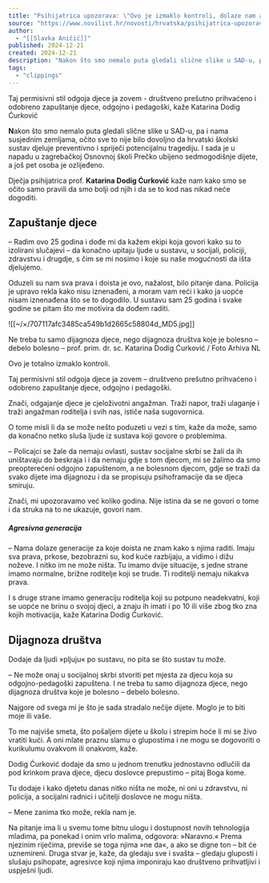 ```yaml
---
title: "Psihijatrica upozorava: \"Ovo je izmaklo kontroli, dolaze nam agresivne generacije kojima nitko ništa ne može\" - Novi list"
source: "https://www.novilist.hr/novosti/hrvatska/psihijatrica-upozorava-ovo-je-izmaklo-kontroli-dolaze-nam-agresivne-generacije-kojima-nitko-nista-ne-moze/"
author:
  - "[[Slavka Aničić]]"
published: 2024-12-21
created: 2024-12-21
description: "Nakon što smo nemalo puta gledali slične slike u SAD-u, pa i nama susjednim zemljama, očito sve to nije bilo dovoljno da hrvatski školski sustav djeluje preventivno i spriječi potencijalnu tragediju. I sada je u napadu u zagrebačkoj […]"
tags:
  - "clippings"
---
```

Taj permisivni stil odgoja djece ja zovem - društveno prešutno prihvaćeno i odobreno zapuštanje djece, odgojno i pedagoški, kaže Katarina Dodig Ćurković

  

**N**akon što smo nemalo puta gledali slične slike u SAD-u, pa i nama susjednim zemljama, očito sve to nije bilo dovoljno da hrvatski školski sustav djeluje preventivno i spriječi potencijalnu tragediju. I sada je u napadu u zagrebačkoj Osnovnoj školi Prečko ubijeno sedmogodišnje dijete, a još pet osoba je ozlijeđeno.

Dječja psihijatrica prof. **Katarina Dodig Ćurković** kaže nam kako smo se očito samo pravili da smo bolji od njih i da se to kod nas nikad neće dogoditi.

  

## Zapuštanje djece

– Radim ovo 25 godina i dođe mi da kažem ekipi koja govori kako su to izolirani slučajevi – da konačno upitaju ljude u sustavu, u socijali, policiji, zdravstvu i drugdje, s čim se mi nosimo i koje su naše mogućnosti da išta djelujemo.

Oduzeli su nam sva prava i doista je ovo, nažalost, bilo pitanje dana. Policija je upravo rekla kako nisu iznenađeni, a moram vam reći i kako ja uopće nisam iznenađena što se to dogodilo. U sustavu sam 25 godina i svake godine se pitam što me motivira da dođem raditi.

  

![[~/×/707117afc3485ca549b1d2665c58804d_MD5.jpg]]

Ne treba tu samo dijagnoza djece, nego dijagnoza društva koje je bolesno – debelo bolesno – prof. prim. dr. sc. Katarina Dodig Ćurković / Foto Arhiva NL

  

  

Ovo je totalno izmaklo kontroli.

Taj permisivni stil odgoja djece ja zovem – društveno prešutno prihvaćeno i odobreno zapuštanje djece, odgojno i pedagoški.

Znači, odgajanje djece je cjeloživotni angažman. Traži napor, traži ulaganje i traži angažman roditelja i svih nas, ističe naša sugovornica.

O tome misli li da se može nešto poduzeti u vezi s tim, kaže da može, samo da konačno netko sluša ljude iz sustava koji govore o problemima.

– Policajci se žale da nemaju ovlasti, sustav socijalne skrbi se žali da ih uništavaju do beskraja i i da nemaju gdje s tom djecom, mi se žalimo da smo preopterećeni odgojno zapuštenom, a ne bolesnom djecom, gdje se traži da svako dijete ima dijagnozu i da se propisuju psihoframacije da se djeca smiruju.

Znači, mi upozoravamo već koliko godina. Nije istina da se ne govori o tome i da struka na to ne ukazuje, govori nam.

  

##### Agresivna generacija

– Nama dolaze generacije za koje doista ne znam kako s njima raditi. Imaju sva prava, prkose, bezobrazni su, kod kuće razbijaju, a vidimo i dižu noževe. I nitko im ne može ništa. Tu imamo dvije situacije, s jedne strane imamo normalne, brižne roditelje koji se trude. Ti roditelji nemaju nikakva prava.

I s druge strane imamo generaciju roditelja koji su potpuno neadekvatni, koji se uopće ne brinu o svojoj djeci, a znaju ih imati i po 10 ili više zbog tko zna kojih motivacija, kaže Katarina Dodig Ćurković.

## Dijagnoza društva

Dodaje da ljudi »pljuju« po sustavu, no pita se što sustav tu može.

– Ne može onaj u socijalnoj skrbi stvoriti pet mjesta za djecu koja su odgojno-pedagoški zapuštena. I ne treba tu samo dijagnoza djece, nego dijagnoza društva koje je bolesno – debelo bolesno.

Najgore od svega mi je što je sada stradalo nečije dijete. Moglo je to biti moje ili vaše.

To me najviše smeta, što pošaljem dijete u školu i strepim hoće li mi se živo vratiti kući. A oni mlate praznu slamu o glupostima i ne mogu se dogovoriti o kurikulumu ovakvom ili onakvom, kaže.

Dodig Ćurković dodaje da smo u jednom trenutku jednostavno odlučili da pod krinkom prava djece, djecu doslovce prepustimo – pitaj Boga kome.

Tu dodaje i kako djetetu danas nitko ništa ne može, ni oni u zdravstvu, ni policija, a socijalni radnici i učitelji doslovce ne mogu ništa.

– Mene zanima tko može, rekla nam je.

Na pitanje ima li u svemu tome bitnu ulogu i dostupnost novih tehnologija mladima, pa ponekad i onim vrlo malima, odgovora: »Naravno.« Prema njezinim riječima, previše se toga njima »ne da«, a ako se digne ton – bit će uznemireni. Druga stvar je, kaže, da gledaju sve i svašta – gledaju gluposti i slušaju psihopate, agresivce koji njima imponiraju kao društveno prihvatljivi i uspješni ljudi.